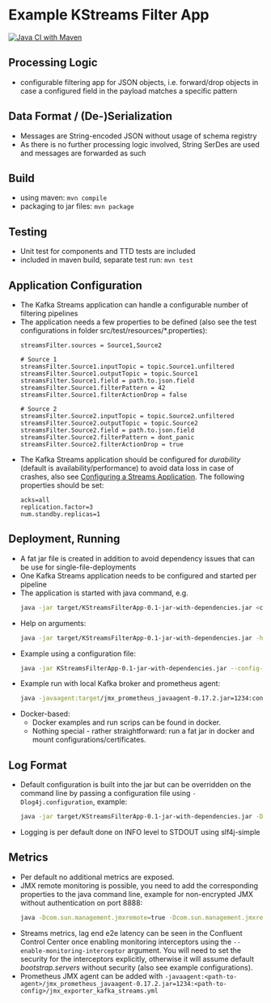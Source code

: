 # Example KStreams Filter App
[![Java CI with Maven](https://github.com/Schm1tz1/KStreamsFilterApp/actions/workflows/maven.yml/badge.svg)](https://github.com/Schm1tz1/KStreamsFilterApp/actions/workflows/maven.yml)

## Processing Logic
- configurable filtering app for JSON objects, i.e. forward/drop objects in case a configured field in the payload matches a specific pattern 

## Data Format / (De-)Serialization
- Messages are String-encoded JSON without usage of schema registry
- As there is no further processing logic involved, String SerDes are used and messages are forwarded as such

## Build
- using maven: `mvn compile`
- packaging to jar files: `mvn package`

## Testing
- Unit test for components and TTD tests are included
- included in maven build, separate test run: `mvn test`

## Application Configuration
- The Kafka Streams application can handle a configurable number of filtering pipelines
- The application needs a few properties to be defined (also see the test configurations in folder src/test/resources/*.properties):
  ```properties
  streamsFilter.sources = Source1,Source2

  # Source 1
  streamsFilter.Source1.inputTopic = topic.Source1.unfiltered
  streamsFilter.Source1.outputTopic = topic.Source1
  streamsFilter.Source1.field = path.to.json.field
  streamsFilter.Source1.filterPattern = 42
  streamsFilter.Source1.filterActionDrop = false

  # Source 2
  streamsFilter.Source2.inputTopic = topic.Source2.unfiltered
  streamsFilter.Source2.outputTopic = topic.Source2
  streamsFilter.Source2.field = path.to.json.field
  streamsFilter.Source2.filterPattern = dont_panic
  streamsFilter.Source2.filterActionDrop = true
  ```
- The Kafka Streams application should be configured for *durability* (default is availability/performance) to avoid data loss in case of crashes, also see [Configuring a Streams Application](https://docs.confluent.io/platform/current/streams/developer-guide/config-streams.html#recommended-configuration-parameters-for-resiliency). The following properties should be set:
  ```properties
  acks=all
  replication.factor=3
  num.standby.replicas=1
  ```
## Deployment, Running
- A fat jar file is created in addition to avoid dependency issues that can be use for single-file-deployments
- One Kafka Streams application needs to be configured and started per pipeline
- The application is started with java command, e.g.
  ```bash
  java -jar target/KStreamsFilterApp-0.1-jar-with-dependencies.jar <command-line arguments>
  ```
- Help on arguments:
  ```bash
  java -jar target/KStreamsFilterApp-0.1-jar-with-dependencies.jar -h
  ```
- Example using a configuration file:
  ```bash
  java -jar KStreamsFilterApp-0.1-jar-with-dependencies.jar --config-file streams_other.properties
  ```
- Example run with local Kafka broker and prometheus agent:
  ```bash
  java -javaagent:target/jmx_prometheus_javaagent-0.17.2.jar=1234:configs/jmx_exporter_kafka_streams.yml -jar target/KStreamsFilterApp-0.1-jar-with-dependencies.jar -c examples/streams_localhost.properties
  ```
- Docker-based:
  - Docker examples and run scrips can be found in docker.
  - Nothing special - rather straightforward: run a fat jar in docker and mount configurations/certificates.

## Log Format
- Default configuration is built into the jar but can be overridden on the command line by passing a configuration file using `-Dlog4j.configuration`, example:
  ```bash
  java -jar target/KStreamsFilterApp-0.1-jar-with-dependencies.jar -Dlog4j.configuration=file:/path/to/log4jconfig.properties
  ```
- Logging is per default done on INFO level to STDOUT using slf4j-simple

## Metrics
- Per default no additional metrics are exposed.
- JMX remote monitoring is possible, you need to add the corresponding properties to the java command line, example for non-encrypted JMX without authentication on port 8888:
  ```bash
  java -Dcom.sun.management.jmxremote=true -Dcom.sun.management.jmxremote.port=8888 -Dcom.sun.management.jmxremote.authenticate=false -Dcom.sun.management.jmxremote.ssl=false -jar target/KStreamsFilterApp-0.1-jar-with-dependencies.jar -c examples/streams_combined_TLS.properties
  ```
- Streams metrics, lag end e2e latency can be seen in the Confluent Control Center once enabling monitoring interceptors using the `--enable-monitoring-interceptor` argument. You will need to set the security for the interceptors explicitly, otherwise it will assume default *bootstrap.servers* without security (also see example configurations).
- Prometheus JMX agent can be added with `-javaagent:<path-to-agent>/jmx_prometheus_javaagent-0.17.2.jar=1234:<path-to-config>/jmx_exporter_kafka_streams.yml`
